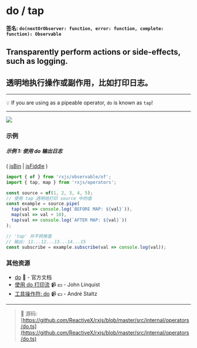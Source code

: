 # do / tap

#### 签名: `do(nextOrObserver: function, error: function, complete: function): Observable`

## Transparently perform actions or side-effects, such as logging.
## 透明地执行操作或副作用，比如打印日志。

---

:bulb: If you are using as a pipeable operator, `do` is known as `tap`!

---

<div class="ua-ad"><a href="https://ultimateangular.com/?ref=76683_kee7y7vk"><img src="https://ultimateangular.com/assets/img/banners/ua-leader.svg"></a></div>

### 示例

##### 示例 1: 使用 do 输出日志

( [jsBin](http://jsbin.com/jimazuriva/1/edit?js,console) |
[jsFiddle](https://jsfiddle.net/btroncone/qtyakorq/) )

```js
import { of } from 'rxjs/observable/of';
import { tap, map } from 'rxjs/operators';

const source = of(1, 2, 3, 4, 5);
// 使用 tap 透明地打印 source 中的值
const example = source.pipe(
  tap(val => console.log(`BEFORE MAP: ${val}`)),
  map(val => val + 10),
  tap(val => console.log(`AFTER MAP: ${val}`))
);

// 'tap' 并不转换值
// 输出: 11...12...13...14...15
const subscribe = example.subscribe(val => console.log(val));
```

### 其他资源

* [do](http://cn.rx.js.org/class/es6/Observable.js~Observable.html#instance-method-do) :newspaper: - 官方文档
* [使用 do 打印流](https://egghead.io/lessons/rxjs-logging-a-stream-with-do?course=step-by-step-async-javascript-with-rxjs) :video_camera: :dollar: - John Linquist
* [工具操作符: do](https://egghead.io/lessons/rxjs-utility-operator-do?course=rxjs-beyond-the-basics-operators-in-depth) :video_camera: :dollar: - André Staltz

---
> :file_folder: 源码:  [https://github.com/ReactiveX/rxjs/blob/master/src/internal/operators/do.ts](https://github.com/ReactiveX/rxjs/blob/master/src/internal/operators/do.ts)
